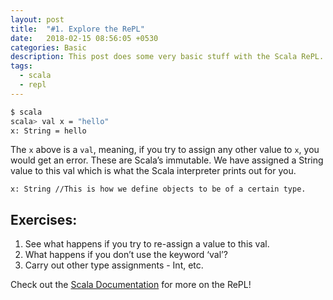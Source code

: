 ```yaml
---
layout: post
title:  "#1. Explore the RePL"
date:   2018-02-15 08:56:05 +0530
categories: Basic
description: This post does some very basic stuff with the Scala RePL.
tags:
  - scala
  - repl
---
```


``` sh
$ scala
scala> val x = "hello"
x: String = hello
```
The `x` above is a `val`, meaning, if you try to assign any other value to `x`, you would get an error. These are Scala’s immutable. We have assigned a String value to this val which is what the Scala interpreter prints out for you.

`x: String //This is how we define objects to be of a certain type.`

## Exercises:
1. See what happens if you try to re-assign a value to this val.
2. What happens if you don’t use the keyword ‘val’?
3. Carry out other type assignments - Int, etc.


Check out the [Scala Documentation][scala-docs] for more on the RePL!

[scala-docs]: https://docs.scala-lang.org/overviews/repl/overview.html
